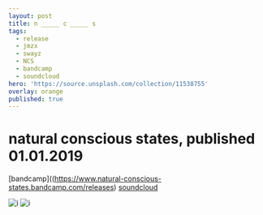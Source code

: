```yaml
---
layout: post
title: n _____ c _____ s
tags:
  - release
  - jmzx
  - swayz
  - NCS
  - bandcamp
  - soundcloud
hero: 'https://source.unsplash.com/collection/11538755'
overlay: orange
published: true
---
```

# natural conscious states, published 01.01.2019

[bandcamp]((https://www.natural-conscious-states.bandcamp.com/releases)
[soundcloud](https://www.soundcloud.com/jmzx/dealin-minds-preview)

![i](https://xjmzx.github.io/uploads/a2270818088_10.jpg)
![i](https://xjmzx.github.io/uploads/0016634408_10.jpg)

